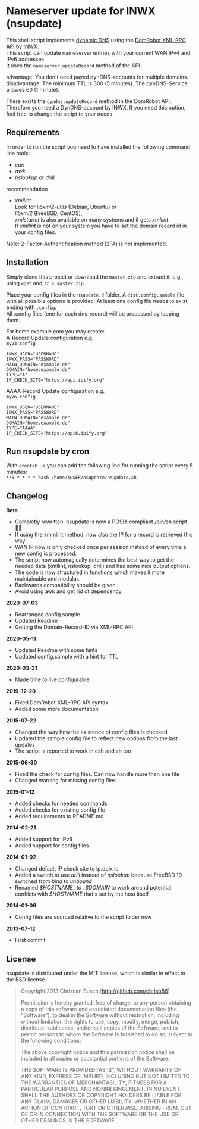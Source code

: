 # Nameserver update for INWX (nsupdate)

This shell script implements [dynamic DNS](https://en.wikipedia.org/wiki/Dynamic_DNS) using the [DomRobot XML-RPC API](https://www.inwx.de/de/help/apidoc/f/ch02s13.html#nameserver.updateRecord) by [INWX](https://www.inwx.de/).  
This script can update nameserver entries with your current WAN IPv4 and IPv6 addresses.  
It uses the `nameserver.updateRecord` method of the API.  

advantage: You don't need payed dynDNS-accounts for multiple domains.  
disadvantage: The minimum TTL is 300 (5 minutes). The dynDNS-Service allowes 60 (1 minute).

There exists the `dyndns.updateRecord` method in the DomRobot API. Therefore you need a DynDNS-account by INWX. If you need this option, feel free to change the script to your needs.  

## Requirements

In order to run the script you need to have installed the following command line tools:

- _curl_
- _awk_
- _nslookup_ or _drill_

recommendation

- _xmllint_  
Look for _libxml2-utils_ (Debian, Ubuntu) or  
_libxml2_ (FreeBSD, CentOS),  
_xmlstarlet_ is also available on many systems and it gets _xmllint_.  
If _xmllint_ is not on your system you have to set the domain record id in your config files.

Note: 2-Factor-Authentification method (2FA) is not implemented.

## Installation

Simply clone this project or download the `master.zip` and extract it, e.g., using `wget` and `7z x master.zip`.

Place your config files in the `nsupdate.d` folder. A `dist.config.sample` file with all possible options is provided. At least one config file needs to exist, ending with `.config`.  
All .config files (one for each dns-record) will be processed by looping them.  

For home.example.com you may create:  
A-Record Update configuration e.g.  
`myV4.config`  
```
INWX_USER="USERNAME"
INWX_PASS="PASSWORD"
MAIN_DOMAIN="example.de"
DOMAIN="home.example.de"
TYPE="A"
IP_CHECK_SITE="https://api.ipify.org"
```
AAAA-Record Update configuration e.g.  
`myV6.config`  
```
INWX_USER="USERNAME"
INWX_PASS="PASSWORD"
MAIN_DOMAIN="example.de"
DOMAIN="home.example.de"
TYPE="AAAA"
IP_CHECK_SITE="https://api6.ipify.org"
```

## Run nsupdate by cron
With `crontab -e` you can add the following line for running the script every 5 minutes:  
`*/5 * * * * bash /home/$USER/nsupdate/nsupdate.sh`  

## Changelog

**Beta**

- Completly rewritten. nsupdate is now a POSIX compliant /bin/sh script 👍🏻
- If using the xmmlint method, now also the IP for a record is retrieved this way
- WAN IP now is only checked once per session instead of every time a new config is processed.
- The script now automagically determines the best way to get the needed data (xmllint, nslookup, drill) and has some nice output options.
- The code is now structured in functions which makes it more maintainable and modular.
- Backwards compatibility should be given.
- Avoid using awk and get rid of dependency

**2020-07-03**

 - Rearranged config.sample
 - Updated Readme
 - Getting the Domain-Record-ID via XML-RPC API

**2020-05-11**

- Updated Readme with some hints
- Updated config.sample with a hint for TTL

**2020-03-31**

- Made time to live configurable

**2019-12-20**

- Fixed DomRobot XML-RPC API syntax
- Added some more documentation

**2015-07-22**

- Changed the way how the existence of config files is checked
- Updated the sample config file to reflect new options from the last updates
- The script is reported to work in csh and sh too

**2015-06-30**

- Fixed the check for config files. Can now handle more than one file
- Changed warning for missing config files

**2015-01-12**

- Added checks for needed commands
- Added checks for existing config file
- Added requirements to README.md

**2014-02-21**

- Added support for IPv6
- Added support for config files

**2014-01-02**

- Changed default IP check site to ip.dblx.io
- Added a switch to use _drill_ instead of _nslookup_ because FreeBSD 10 switched from _bind_ to _unbound_ 
- Renamed _$HOSTNAME_ to _$DOMAIN_ to work around potential conflicts with _$HOSTNAME_ that's set by the host itself

**2014-01-06**

- Config files are sourced relative to the script folder now

**2013-07-12**

- First commit

## License

nsupdate is distributed under the MIT license, which is similar in effect to the BSD license.

> Copyright 2013 Christian Busch (http://github.com/chrisb86)
> 
> Permission is hereby granted, free of charge, to any person obtaining a copy of this software and associated documentation files (the "Software"), to deal in the Software without restriction, including without limitation the rights to use, copy, modify, merge, publish, distribute, sublicense, and/or sell copies of the Software, and to permit persons to whom the Software is furnished to do so, subject to the following conditions:
> 
> The above copyright notice and this permission notice shall be included in all copies or substantial portions of the Software.
> 
> THE SOFTWARE IS PROVIDED "AS IS", WITHOUT WARRANTY OF ANY KIND, EXPRESS OR IMPLIED, INCLUDING BUT NOT LIMITED TO THE WARRANTIES OF MERCHANTABILITY, FITNESS FOR A PARTICULAR PURPOSE AND NONINFRINGEMENT. IN NO EVENT SHALL THE AUTHORS OR COPYRIGHT HOLDERS BE LIABLE FOR ANY CLAIM, DAMAGES OR OTHER LIABILITY, WHETHER IN AN ACTION OF CONTRACT, TORT OR OTHERWISE, ARISING FROM, OUT OF OR IN CONNECTION WITH THE SOFTWARE OR THE USE OR OTHER DEALINGS IN THE SOFTWARE.

